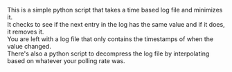 This is a simple python script that takes a time based log file and minimizes it. <br>
It checks to see if the next entry in the log has the same value and if it does, it removes it. <br>
You are left with a log file that only contains the timestamps of when the value changed.<br>
There's also a python script to decompress the log file by interpolating based on whatever your polling rate was.
